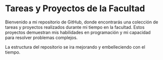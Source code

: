 # Tareas y Proyectos de la Facultad

Bienvenido a mi repositorio de GitHub, donde encontrarás una colección de tareas y proyectos realizados durante mi tiempo en la facultad. Estos proyectos demuestran mis habilidades en programación y mi capacidad para resolver problemas complejos.

La estructura del repositorio se ira mejorando y embelleciendo con el tiempo.

